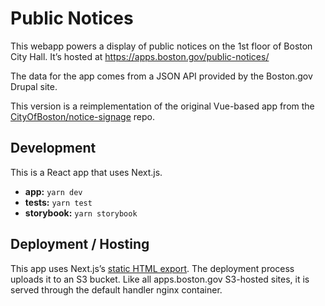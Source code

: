 # Public Notices

This webapp powers a display of public notices on the 1st floor of Boston City
Hall. It’s hosted at https://apps.boston.gov/public-notices/

The data for the app comes from a JSON API provided by the Boston.gov Drupal
site.

This version is a reimplementation of the original Vue-based app from the
[CityOfBoston/notice-signage](https://github.com/CityOfBoston/notice-signage)
repo.

## Development

This is a React app that uses Next.js.

* **app:** `yarn dev`
* **tests:** `yarn test`
* **storybook:** `yarn storybook`

## Deployment / Hosting

This app uses Next.js’s [static HTML
export](https://nextjs.org/docs#static-html-export). The deployment process
uploads it to an S3 bucket. Like all apps.boston.gov S3-hosted sites, it is
served through the default handler nginx container.